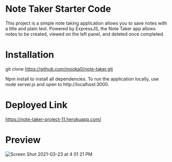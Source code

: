 # Note Taker Starter Code
This project is a simple note taking application allows you to save notes with a title and plain text. Powered by ExpressJS, the Note Taker app allows notes to be created, viewed on the left panel, and deleted once completed.

# Installation
git clone https://github.com/mooka0/note-taker.git

Npm install to install all dependencies. To run the application locally, use node server.js and open to http://localhost:3000. 

# Deployed Link
https://note-taker-project-11.herokuapp.com/

# Preview 

![Screen Shot 2021-03-23 at 4 01 21 PM](https://user-images.githubusercontent.com/66394427/112230018-57b83000-8bf1-11eb-9719-7652d67ac2f4.png)

